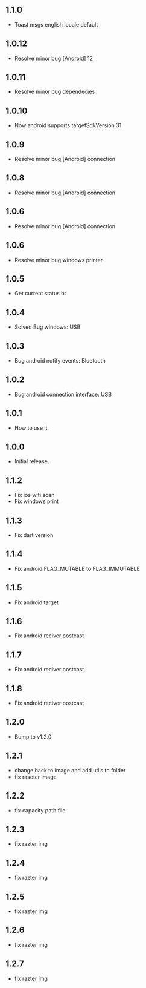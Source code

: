 ## 1.1.0

- Toast msgs english locale default

## 1.0.12

- Resolve minor bug [Android] 12

## 1.0.11

- Resolve minor bug dependecies

## 1.0.10

- Now android supports targetSdkVersion 31

## 1.0.9

- Resolve minor bug [Android] connection

## 1.0.8

- Resolve minor bug [Android] connection

## 1.0.6

- Resolve minor bug [Android] connection

## 1.0.6

- Resolve minor bug windows printer

## 1.0.5

- Get current status bt

## 1.0.4

- Solved Bug windows: USB

## 1.0.3

- Bug android notify events: Bluetooth

## 1.0.2

- Bug android connection interface: USB

## 1.0.1

- How to use it.

## 1.0.0

- Initial release.

## 1.1.2

- Fix ios wifi scan
- Fix windows print

## 1.1.3

- Fix dart version

## 1.1.4

- Fix android FLAG_MUTABLE to FLAG_IMMUTABLE

## 1.1.5

- Fix android target

## 1.1.6

- Fix android reciver postcast

## 1.1.7

- Fix android reciver postcast

## 1.1.8

- Fix android reciver postcast

## 1.2.0

- Bump to v1.2.0

## 1.2.1

- change back to image and add utils to folder
- fix raseter image

## 1.2.2

- fix capacity path file

## 1.2.3

- fix razter img

## 1.2.4

- fix razter img

## 1.2.5

- fix razter img

## 1.2.6

- fix razter img

## 1.2.7

- fix razter img
